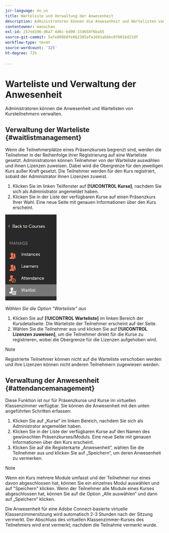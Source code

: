 ```yaml
---
jcr-language: en_us
title: Warteliste und Verwaltung der Anwesenheit
description: Administratoren können die Anwesenheit und Wartelisten von Kursteilnehmern verwalten.
contentowner: manochan
exl-id: 257ed196-d6a7-4d6c-bd90-33d658f6ba55
source-git-commit: 5afe808b0fe862385afa1691abbbc076016d21df
workflow-type: tm+mt
source-wordcount: '325'
ht-degree: 72%

---
```


# Warteliste und Verwaltung der Anwesenheit

Administratoren können die Anwesenheit und Wartelisten von Kursteilnehmern verwalten.

## Verwaltung der Warteliste {#waitlistmanagement}

Wenn die Teilnehmerplätze eines Präsenzkurses begrenzt sind, werden die Teilnehmer in der Reihenfolge ihrer Registrierung auf eine Warteliste gesetzt. Administratoren können Teilnehmer von der Warteliste auswählen und ihnen Lizenzen zuweisen. Dabei wird die Obergrenze für den jeweiligen Kurs außer Kraft gesetzt. Die Teilnehmer werden für den Kurs registriert, sobald der Administrator ihnen Lizenzen zuweist.

1. Klicken Sie im linken Teilfenster auf **[!UICONTROL Kurse]**, nachdem Sie sich als Administrator angemeldet haben.
1. Klicken Sie in der Liste der verfügbaren Kurse auf einen Präsenzkurs Ihrer Wahl. Eine neue Seite mit genauen Informationen über den Kurs erscheint.

![](assets/waitlist-and-attendance-mgmnt.png)

*Wählen Sie die Option &quot;Warteliste&quot; aus*

1. Klicken Sie auf **[!UICONTROL Warteliste]** im linken Bereich der Kursdetailseite. Die Warteliste der Teilnehmer erscheint auf der Seite.
1. Wählen Sie die Teilnehmer aus und klicken Sie auf **[!UICONTROL Lizenzen zuweisen]**, um die Teilnehmer direkt für die Kurse zu registrieren, wobei die Obergrenze für die Lizenzen aufgehoben wird.

>[!NOTE]
>
>Registrierte Teilnehmer können nicht auf die Warteliste verschoben werden und ihre Lizenzen können nicht anderen Teilnehmern zugewiesen werden.

## Verwaltung der Anwesenheit {#attendancemanagement}

Diese Funktion ist nur für Präsenzkurse und Kurse im virtuellen Klassenzimmer verfügbar. Sie können die Anwesenheit mit den unten angeführten Schritten erfassen:

1. Klicken Sie auf „Kurse“ im linken Bereich, nachdem Sie sich als Administrator angemeldet haben.
1. Klicken Sie in der Liste der verfügbaren Kurse auf den Namen des gewünschten Präsenzkurses/Moduls. Eine neue Seite mit genauen Informationen über den Kurs erscheint.
1. Klicken Sie auf die Registerkarte „Anwesenheit“, wählen Sie die Teilnehmer aus und klicken Sie auf „Speichern“, um deren Anwesenheit zu vermerken.

>[!NOTE]
>
>Wenn ein Kurs mehrere Module umfasst und der Teilnehmer nur eines davon abgeschlossen hat, können Sie ein einzelnes Modul auswählen und auf &quot;Speichern&quot; klicken. Wenn der Teilnehmer alle Module eines Kurses abgeschlossen hat, können Sie auf die Option „Alle auswählen“ und dann auf „Speichern“ klicken.

Die Anwesenheit für eine Adobe Connect-basierte virtuelle Klassenzimmersitzung wird automatisch 2-3 Stunden nach der Sitzung vermerkt. Der Abschluss des virtuellen Klassenzimmer-Kurses des Teilnehmers wird erst vermerkt, nachdem die Teilnahme vermerkt wurde.
